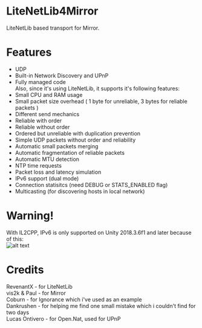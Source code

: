 # LiteNetLib4Mirror
LiteNetLib based transport for Mirror.  

# Features
- UDP  
- Built-in Network Discovery and UPnP  
- Fully managed code  
Also, since it's using LiteNetLib, it supports it's following features:  
- Small CPU and RAM usage  
- Small packet size overhead ( 1 byte for unreliable, 3 bytes for reliable packets )  
- Different send mechanics  
- Reliable with order  
- Reliable without order  
- Ordered but unreliable with duplication prevention  
- Simple UDP packets without order and reliability  
- Automatic small packets merging  
- Automatic fragmentation of reliable packets  
- Automatic MTU detection  
- NTP time requests  
- Packet loss and latency simulation  
- IPv6 support (dual mode)  
- Connection statisitcs (need DEBUG or STATS_ENABLED flag)  
- Multicasting (for discovering hosts in local network)  

# Warning!
With IL2CPP, IPv6 is only supported on Unity 2018.3.6f1 and later because of this:  
![alt text](https://prnt.sc/mp3dxn)

# Credits
RevenantX - for LiteNetLib  
vis2k & Paul - for Mirror  
Coburn - for Ignorance which i've used as an example  
Dankrushen - for helping me find one small mistake which i couldn't find for two days  
Lucas Ontivero - for Open.Nat, used for UPnP  
